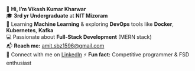 👋 **Hi, I’m Vikash Kumar Kharwar**  
🎓 **3rd yr Undergraduate** at **NIT Mizoram**  
🌱 Learning **Machine Learning** & exploring **DevOps** tools like **Docker**, **Kubernetes**, **Kafka**  
💻 Passionate about **Full-Stack Development** (MERN stack)  
📬 **Reach me:**  [amit.sbz1596@gmail.com](mailto:amit.sbz1596@gmail.com)  
🔗 Connect with me on [LinkedIn](https://www.linkedin.com/in/vikash-kumar-kharwar-1596/) 
⚡ **Fun fact:** Competitive programmer & FSD enthusiast  

